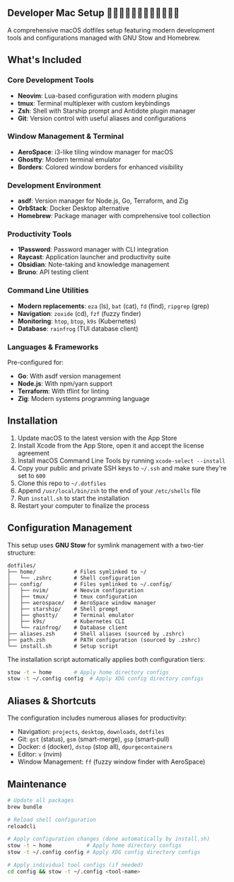 ## Developer Mac Setup 👩🏻‍💻👨🏽‍💻👨🏻‍💻👩🏿‍💻

A comprehensive macOS dotfiles setup featuring modern development tools and configurations managed with GNU Stow and Homebrew.

## What's Included

### Core Development Tools
- **Neovim**: Lua-based configuration with modern plugins
- **tmux**: Terminal multiplexer with custom keybindings
- **Zsh**: Shell with Starship prompt and Antidote plugin manager
- **Git**: Version control with useful aliases and configurations

### Window Management & Terminal
- **AeroSpace**: i3-like tiling window manager for macOS
- **Ghostty**: Modern terminal emulator
- **Borders**: Colored window borders for enhanced visibility

### Development Environment
- **asdf**: Version manager for Node.js, Go, Terraform, and Zig
- **OrbStack**: Docker Desktop alternative
- **Homebrew**: Package manager with comprehensive tool collection

### Productivity Tools
- **1Password**: Password manager with CLI integration
- **Raycast**: Application launcher and productivity suite
- **Obsidian**: Note-taking and knowledge management
- **Bruno**: API testing client

### Command Line Utilities
- **Modern replacements**: `eza` (ls), `bat` (cat), `fd` (find), `ripgrep` (grep)
- **Navigation**: `zoxide` (cd), `fzf` (fuzzy finder)
- **Monitoring**: `htop`, `btop`, `k9s` (Kubernetes)
- **Database**: `rainfrog` (TUI database client)

### Languages & Frameworks
Pre-configured for:
- **Go**: With asdf version management
- **Node.js**: With npm/yarn support
- **Terraform**: With tflint for linting
- **Zig**: Modern systems programming language

## Installation

1. Update macOS to the latest version with the App Store
2. Install Xcode from the App Store, open it and accept the license agreement
3. Install macOS Command Line Tools by running `xcode-select --install`
4. Copy your public and private SSH keys to `~/.ssh` and make sure they're set to `600`
5. Clone this repo to `~/.dotfiles`
6. Append `/usr/local/bin/zsh` to the end of your `/etc/shells` file
7. Run `install.sh` to start the installation
8. Restart your computer to finalize the process

## Configuration Management

This setup uses **GNU Stow** for symlink management with a two-tier structure:

```
dotfiles/
├── home/            # Files symlinked to ~/
│   └── .zshrc       # Shell configuration
├── config/          # Files symlinked to ~/.config/
│   ├── nvim/        # Neovim configuration
│   ├── tmux/        # tmux configuration  
│   ├── aerospace/   # AeroSpace window manager
│   ├── starship/    # Shell prompt
│   ├── ghostty/     # Terminal emulator
│   ├── k9s/         # Kubernetes CLI
│   └── rainfrog/    # Database client
├── aliases.zsh      # Shell aliases (sourced by .zshrc)
├── path.zsh         # PATH configuration (sourced by .zshrc)
└── install.sh       # Setup script
```

The installation script automatically applies both configuration tiers:
```bash
stow -t ~ home       # Apply home directory configs
stow -t ~/.config config  # Apply XDG config directory configs
```

## Aliases & Shortcuts

The configuration includes numerous aliases for productivity:

- Navigation: `projects`, `desktop`, `downloads`, `dotfiles`
- Git: `gst` (status), `gsm` (smart-merge), `gsp` (smart-pull)
- Docker: `d` (docker), `dstop` (stop all), `dpurgecontainers`
- Editor: `v` (nvim)
- Window Management: `ff` (fuzzy window finder with AeroSpace)

## Maintenance

```bash
# Update all packages
brew bundle

# Reload shell configuration
reloadcli

# Apply configuration changes (done automatically by install.sh)
stow -t ~ home           # Apply home directory configs
stow -t ~/.config config # Apply XDG config directory configs

# Apply individual tool configs (if needed)
cd config && stow -t ~/.config <tool-name>
```

